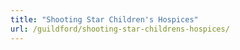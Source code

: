 ```yaml
---
title: "Shooting Star Children's Hospices"
url: /guildford/shooting-star-childrens-hospices/
---
```


